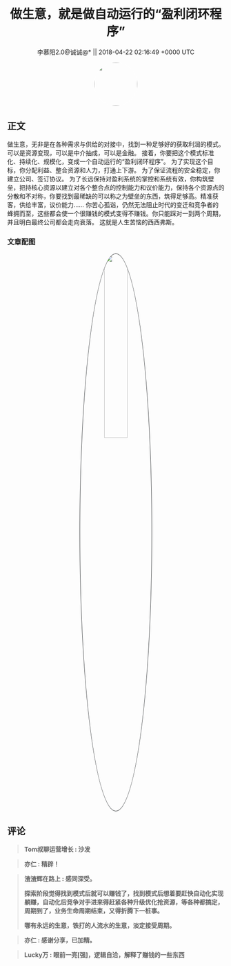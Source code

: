 <h1 align="center">做生意，就是做自动运行的“盈利闭环程序”</h1>




<p align="center">
    <a>李慕阳2.0@诚诚@* || 2018-04-22 02:16:49 &#43;0000 UTC</a>
</p>

<div align="center">
    <img src="https://images.zsxq.com/FqIHkgssbc6ZyAb7QZuNgRpZmZyW?e=1590940799&amp;token=kIxbL07-8jAj8w1n4s9zv64FuZZNEATmlU_Vm6zD:MNRBP6YbJbYixtUnSw5iMRkZOiQ=" width="100" height="100" style="border:1px solid;border-radius:50%; color:#ffffff"/>
</div>




## 正文

<div>
做生意，无非是在各种需求与供给的对接中，找到一种足够好的获取利润的模式。可以是资源变现，可以是中介抽成，可以是金融。
接着，你要把这个模式标准化、持续化、规模化，变成一个自动运行的“盈利闭环程序”。
为了实现这个目标，你分配利益、整合资源和人力，打通上下游。
为了保证流程的安全稳定，你建立公司、签订协议。
为了长远保持对盈利系统的掌控和系统有效，你构筑壁垒，把持核心资源以建立对各个整合点的控制能力和议价能力，保持各个资源点的分散和不对称，你要找到最稀缺的可以称之为壁垒的东西，筑得足够高。精准获客，供给丰富，议价能力……
你苦心孤诣，仍然无法阻止时代的变迁和竞争者的蜂拥而至，这些都会使一个很赚钱的模式变得不赚钱。你只能踩对一到两个周期，并且明白最终公司都会走向衰落。
这就是人生苦恼的西西弗斯。
</div>

### 文章配图

<div class="image" align="center">

<img src="https://images.zsxq.com/FovYzGRscs6P8F3WH24RN90UoMlC?imageMogr2/auto-orient/thumbnail/800x/format/jpg/blur/1x0/quality/75&amp;e=1590940799&amp;token=kIxbL07-8jAj8w1n4s9zv64FuZZNEATmlU_Vm6zD:Ufb5CYOqFbr4NFEjBW63dk7Wbvs=" width="33%" height="33%" style="border:1px solid;border-radius:50%; color:#3c3f41"/>

</div>


## 评论

<div align="left">
<div>

<blockquote >
<span> <strong>Tom叔聊运营增长 : 沙发 </strong></span>
</blockquote>

<blockquote >
<span> <strong>亦仁 : 精辟！ </strong></span>
</blockquote>

<blockquote >
<span> <strong>渣渣辉在路上 : 感同深受。

探索阶段觉得找到模式后就可以赚钱了，找到模式后想着要赶快自动化实现躺赚，自动化后竞争对手进来得赶紧各种升级优化抢资源，等各种都搞定，周期到了，业务生命周期结束，又得折腾下一桩事。

哪有永远的生意，铁打的人流水的生意，淡定接受周期。 </strong></span>
</blockquote>

<blockquote >
<span> <strong>亦仁 : 感谢分享，已加精。 </strong></span>
</blockquote>

<blockquote >
<span> <strong>Lucky万 : 眼前一亮[强]，逻辑自洽，解释了赚钱的一些东西 </strong></span>
</blockquote>

</div>
</div>